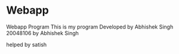 # Webapp
Webapp Program
This is my program
Developed by Abhishek Singh 20048106
by Abhishek Singh

helped by satish
